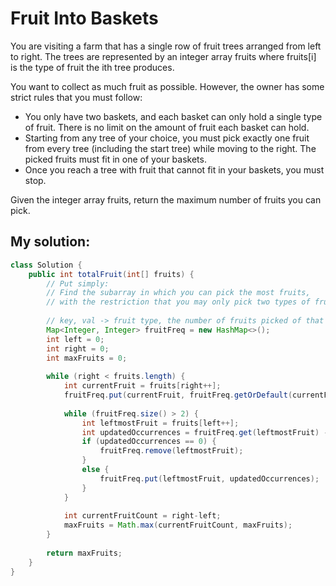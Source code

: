 # Fruit Into Baskets

You are visiting a farm that has a single row of fruit trees arranged from left to right. The trees are represented by an integer array fruits where fruits[i] is the type of fruit the ith tree produces.

You want to collect as much fruit as possible. However, the owner has some strict rules that you must follow:

* You only have two baskets, and each basket can only hold a single type of fruit. There is no limit on the amount of fruit each basket can hold.
* Starting from any tree of your choice, you must pick exactly one fruit from every tree (including the start tree) while moving to the right. The picked fruits must fit in one of your baskets.
* Once you reach a tree with fruit that cannot fit in your baskets, you must stop.

Given the integer array fruits, return the maximum number of fruits you can pick.

## My solution:

```Java
class Solution {
    public int totalFruit(int[] fruits) {
        // Put simply:
        // Find the subarray in which you can pick the most fruits,
        // with the restriction that you may only pick two types of fruits.
        
        // key, val -> fruit type, the number of fruits picked of that type
        Map<Integer, Integer> fruitFreq = new HashMap<>();
        int left = 0;
        int right = 0;
        int maxFruits = 0;
        
        while (right < fruits.length) {
            int currentFruit = fruits[right++];
            fruitFreq.put(currentFruit, fruitFreq.getOrDefault(currentFruit, 0) + 1);
            
            while (fruitFreq.size() > 2) {
                int leftmostFruit = fruits[left++];
                int updatedOccurrences = fruitFreq.get(leftmostFruit) - 1;
                if (updatedOccurrences == 0) {
                    fruitFreq.remove(leftmostFruit);
                }
                else {
                    fruitFreq.put(leftmostFruit, updatedOccurrences);
                }
            }
            
            int currentFruitCount = right-left;
            maxFruits = Math.max(currentFruitCount, maxFruits);
        }
        
        return maxFruits;
    }
}
```
